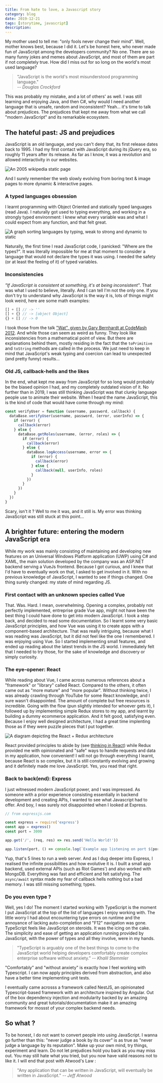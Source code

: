 ```yaml
---
title: From hate to love, a Javascript story
category: blog
date: 2019-12-21
tags: [storytime, javascript]
description:
---
```

My mother used to tell me: "only fools never change their mind". Well, mother knows best, because I did it. Let's be honest here, who never made fun of JavaScript among the developers community? No one. There are so many funny jokes and memes about JavaScript, and most of them are part if not completely true. How did I miss out for so long on the world's most used language?

> "JavaScript is the world's most misunderstood programming language."  
> <cite>-- Douglas Crockford</cite>

This was probably my mistake, and a lot of others' as well. I was still learning and enjoying Java, and then C#, why would I need another language that is unsafe, random and inconsistent? Yeah... it's time to talk about prejudices. The prejudices that kept me away from what we call "modern JavaScript" and its remarkable ecosystem.

## The hateful past: JS and prejudices

JavaScript is an old language, and you can't deny that, its first release dates back to 1995. I had my first contact with JavaScript during its jQuery era, so roughly 11 years after its release. As far as I know, it was a revolution and allowed interactivity in our websites.

![An 2005 wikipedia static page](wikipedia-in-2005.jpg)

And I surely remember the web slowly evolving from boring text & image pages to more dynamic & interactive pages.

### A typed languages obsession

I learnt programming with Object Oriented and statically typed languages (read Java). I naturally got used to typing everything, and working in a strongly typed environment: I knew what every variable was and what I could expect from any function, and that felt great.

![A graph sorting languages by typing, weak to strong and dynamic to static](typed-languages.png)

Naturally, the first time I read JavaScript code, I panicked: "Where are the types?". It was literally impossible for me at that moment to consider a language that would not declare the types it was using. I needed the safety (or at least the feeling of it) of typed variables.

### Inconsistencies

_"If JavaScript is consistent at something, it's at being inconsistent"_. That was what I used to believe, literally. And I can tell I'm not the only one. If you don't try to understand why JavaScript is the way it is, lots of things might look weird, here are some math examples:

```js
[] + [] // -> ''
[] + {} // -> [object Object]
{} + [] // -> 0
```

I took those from the talk ["Wat", given by Gary Bernhardt at CodeMash 2012](https://www.destroyallsoftware.com/talks/wat). And while those can seem as weird as funny. They look like inconsistencies from a mathematical point of view. But there are explanations behind them, mostly residing in the fact that the `toPrimitive` and `toString` methods are called in the process. We just need to keep in mind that JavaScript's weak typing and coercion can lead to unexpected (and pretty funny) results...

### Old JS, callback-hells and the likes

In the end, what kept me away from JavaScript for so long would probably be the biased opinion I had, and my completely outdated vision of it. No further than in 2019, I was still thinking JavaScript was that clunky language people use to animate their website. When I heard the name JavaScript, this is the kind of code that would have come through my mind:

```js title=scary-callbacks.js
const verifyUser = function (username, password, callback) {
  dataBase.verifyUser(username, password, (error, userInfo) => {
    if (error) {
      callback(error)
    } else {
      dataBase.getRoles(username, (error, roles) => {
        if (error) {
          callback(error)
        } else {
          dataBase.logAccess(username, error => {
            if (error) {
              callback(error)
            } else {
              callback(null, userInfo, roles)
            }
          })
        }
      })
    }
  })
}
```

Scary, isn't it ? Well to me it was, and it still is. My error was thinking JavaScript was still stuck at this point...

## A brighter future: entering the modern JavaScript era

While my work was mainly consisting of maintaining and developing new features on an Universal Windows Platform application (UWP) using C# and XAML, the main solution developed by the company was an ASP.NET backend serving a VueJs frontend. Because I got curious, and I knew that I'd have to eventually work on that, I asked to get involved in it. With no previous knowledge of JavaScript, I wanted to see if things changed. One thing surely changed: my state of mind regarding JS.

### First contact with an unknown species called Vue

That. Was. Hard. I mean, overwhelming. Opening a complex, probably not perfectly implemented, entreprise grade Vue app, might not have been the best thing I could have done to get into modern JavaScript. I took a step back, and decided to read some documentation. So I learnt some very basic JavaScript principles, and how Vue was using it to create apps with a component-based architecture. That was really intriguing, because what I was reading was JavaScript, but it did not feel like the one I remembered. I was enjoying using Vue. So I started implementing small features, and ended up reading about the latest trends in the JS world. I immediately felt that I needed to try those, for the sake of knowledge and discovery or simply curiosity.

### The eye-opener: React

While reading about Vue, I came across numerous references about a "framework" or "library" called React. Compared to the others, it often came out as "more mature" and "more popular". Without thinking twice, I was already crawling through YouTube for some React knowledge, and I sure wasn't disappointed. The amount of complete but free resources is incredible. Going with the flow (pun slightly intended for whoever gets it), I followed up by implementing simple Redux stores to my app, and learnt by building a dummy ecommerce application. And it felt good, satisfying even. Because I enjoy well designed architecture, I had a great time implenting those as if they were puzzle pieces that I put together.

![A diagram depicting the React + Redux architecture](react-architecture.png)

React provided principles to abide by (see [thinking in React](https://reactjs.org/docs/thinking-in-react.html)) while Redux provided me with opinionated and "safe" ways to handle requests and data in my application, how convenient! I will not go through everything I learnt, because React is so complex, but it is still constantly evolving and growing and it definitely made me love JavaScript. Yes, you read that right.

### Back to back(end): Express

I just witnessed modern JavaScript power, and I was impressed. As someone with a prior experience consisting essentially in backend development and creating APIs, I wanted to see what Javascript had to offer. And boy, I was surely not disappointed when I looked at Express.

```js title=express-server.js
// from expressjs.com

const express = require('express')
const app = express()
const port = 3000

app.get('/', (req, res) => res.send('Hello World!'))

app.listen(port, () => console.log(`Example app listening on port ${port}!`))
```

Yup, that's 5 lines to run a web server. And as I dug deeper into Express, I realised the infinite possibilities and how evolutive it is. I built a small app backend, used external APIs (such as Riot Games') and also worked with MongoDB. Everything was fast and efficient and felt satisfying. The `async/await` syntax made my fear of callback hells nothing but a bad memory. I was still missing something; types.

### Do you even type ?

Well, yes I do! The moment I started working with TypeScript is the moment I put JavaScript at the top of the list of languages I enjoy working with. The little worry I had about encountering type errors on runtime and the annoyance of lacking auto-completion and "F12" navigation was gone. TypeScript feels like JavaScript on steroids. It was the icing on the cake. The simplicity and ease of getting an application running provided by JavaScript, with the power of types and all they involve, were in my hands.

> "TypeScript is arguably one of the best things to come to the JavaScript world helping developers comfortably create complex enterprise software without anxiety."
> <cite>-- Khalil Stemmler</cite>

"Comfortably" and "without anxiety" is exactly how I feel working with Typescript. I can now apply principles derived from abstraction, and also have a better time implementing unit tests.

I eventually came acrosss a framework called NestJS, an opinionated Typescript-based framework with an architecture inspired by Angular. Out of the box dependency injection and modularity backed by an amazing community and great tutorials/documentation make it an amazing framework for mossst of your complex backend needs.

## So what ?

To be honest, I do not want to convert people into using JavaScript. I wanna go further than this: "never judge a book by its cover" is as true as "never judge a language by its reputation". Make up your own mind, try things, experiment and learn. Do not let prejudices hold you back as you may miss out. You may still hate what you tried, but you now have valid reasons not to like it. I will end that post with Atwood's Law :

> "Any application that can be written in JavaScript, will eventually be written in JavaScript."
> <cite>-- Jeff Atwood</cite>
